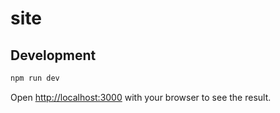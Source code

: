 <h1>site</h1>

## Development

```bash
npm run dev
```

Open [http://localhost:3000](http://localhost:3000) with your browser to see the result.
